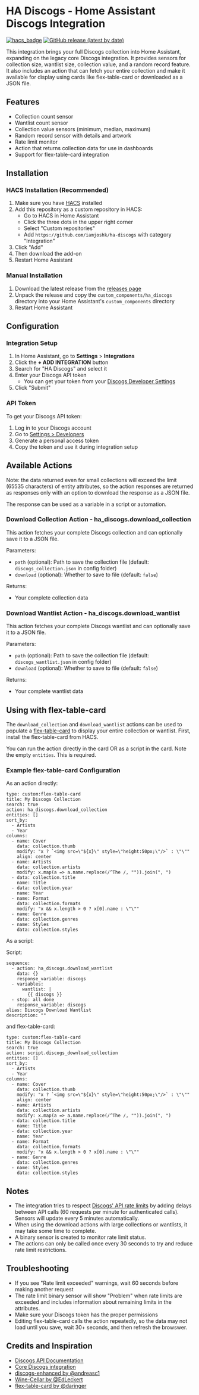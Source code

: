 # HA Discogs - Home Assistant Discogs Integration

[![hacs_badge](https://img.shields.io/badge/HACS-Custom-orange.svg)](https://github.com/custom-components/hacs)
[![GitHub release (latest by date)](https://img.shields.io/github/v/release/iamjoshk/ha-discogs)](https://github.com/iamjoshk/ha-discogs/releases)

This integration brings your full Discogs collection into Home Assistant, expanding on the legacy core Discogs integration. It provides sensors for collection size, wantlist size, collection value, and a random record feature. It also includes an action that can fetch your entire collection and make it available for display using cards like flex-table-card or downloaded as a JSON file.

## Features

- Collection count sensor
- Wantlist count sensor
- Collection value sensors (minimum, median, maximum)
- Random record sensor with details and artwork
- Rate limit monitor
- Action that returns collection data for use in dashboards
- Support for flex-table-card integration

## Installation

### HACS Installation (Recommended)

1. Make sure you have [HACS](https://hacs.xyz/) installed
2. Add this repository as a custom repository in HACS:
   - Go to HACS in Home Assistant
   - Click the three dots in the upper right corner
   - Select "Custom repositories"
   - Add `https://github.com/iamjoshk/ha-discogs` with category "Integration"
3. Click "Add"
4. Then download the add-on
5. Restart Home Assistant

### Manual Installation

1. Download the latest release from the [releases page](https://github.com/iamjoshk/ha-discogs/releases)
2. Unpack the release and copy the `custom_components/ha_discogs` directory into your Home Assistant's `custom_components` directory
3. Restart Home Assistant

## Configuration

### Integration Setup

1. In Home Assistant, go to **Settings** > **Integrations**
2. Click the **+ ADD INTEGRATION** button
3. Search for "HA Discogs" and select it
4. Enter your Discogs API token
   - You can get your token from your [Discogs Developer Settings](https://www.discogs.com/settings/developers)
5. Click "Submit"

### API Token

To get your Discogs API token:

1. Log in to your Discogs account
2. Go to [Settings > Developers](https://www.discogs.com/settings/developers)
3. Generate a personal access token
4. Copy the token and use it during integration setup

## Available Actions

Note: the data returned even for small collections will exceed the limit (65535 characters) of entity attributes, so the action responses are returned as responses only with an option to download the response as a JSON file.

The response can be used as a variable in a script or automation.

### Download Collection Action - ha_discogs.download_collection

This action fetches your complete Discogs collection and can optionally save it to a JSON file.

Parameters:
- `path` (optional): Path to save the collection file (default: `discogs_collection.json` in config folder)
- `download` (optional): Whether to save to file (default: `false`)

Returns:
- Your complete collection data


### Download Wantlist Action - ha_discogs.download_wantlist

This action fetches your complete Discogs wantlist and can optionally save it to a JSON file.

Parameters:
- `path` (optional): Path to save the collection file (default: `discogs_wantlist.json` in config folder)
- `download` (optional): Whether to save to file (default: `false`)

Returns:
- Your complete wantlist data

## Using with flex-table-card

The `download_collection` and `download_wantlist` actions can be used to populate a [flex-table-card](https://github.com/custom-cards/flex-table-card) to display your entire collection or wantlist. First, install the flex-table-card from HACS.

You can run the action directly in the card OR as a script in the card. Note the empty `entities`. This is required.

### Example flex-table-card Configuration

As an action directly:
```
type: custom:flex-table-card
title: My Discogs Collection
search: true
action: ha_discogs.download_collection
entities: []
sort_by:
  - Artists
  - Year
columns:
  - name: Cover
    data: collection.thumb
    modify: "x ? `<img src=\"${x}\" style=\"height:50px;\"/>` : \"\""
    align: center
  - name: Artists
    data: collection.artists
    modify: x.map(a => a.name.replace(/^The /, "")).join(", ")
  - data: collection.title
    name: Title
  - data: collection.year
    name: Year
  - name: Format
    data: collection.formats
    modify: "x && x.length > 0 ? x[0].name : \"\""
  - name: Genre
    data: collection.genres
  - name: Styles
    data: collection.styles
```

As a script:

Script:
```
sequence:
  - action: ha_discogs.download_wantlist
    data: {}
    response_variable: discogs
  - variables:
      wantlist: |
        {{ discogs }}
  - stop: all done
    response_variable: discogs
alias: Discogs Download Wantlist
description: ""
```

and flex-table-card:
```
type: custom:flex-table-card
title: My Discogs Collection
search: true
action: script.discogs_download_collection
entities: []
sort_by:
  - Artists
  - Year
columns:
  - name: Cover
    data: collection.thumb
    modify: "x ? `<img src=\"${x}\" style=\"height:50px;\"/>` : \"\""
    align: center
  - name: Artists
    data: collection.artists
    modify: x.map(a => a.name.replace(/^The /, "")).join(", ")
  - data: collection.title
    name: Title
  - data: collection.year
    name: Year
  - name: Format
    data: collection.formats
    modify: "x && x.length > 0 ? x[0].name : \"\""
  - name: Genre
    data: collection.genres
  - name: Styles
    data: collection.styles
```

## Notes

- The integration tries to respect [Discogs' API rate limits](https://www.discogs.com/developers/#page:home,header:home-rate-limiting) by adding delays between API calls (60 requests per minute for authenticated calls). Sensors will update every 5 minutes automatically.
- When using the download actions with large collections or wantlists, it may take some time to complete.
- A binary sensor is created to monitor rate limit status. 
- The actions can only be called once every 30 seconds to try and reduce rate limit restrictions.

## Troubleshooting

- If you see "Rate limit exceeded" warnings, wait 60 seconds before making another request
- The rate limit binary sensor will show "Problem" when rate limits are exceeded and includes information about remaining limits in the attributes.
- Make sure your Discogs token has the proper permissions
- Editing flex-table-card calls the action repeatedly, so the data may not load until you save, wait 30+ seconds, and then refresh the browswer.

## Credits and Inspiration

- [Discogs API Documentation](https://www.discogs.com/developers)
- [Core Discogs integration](https://github.com/home-assistant/core/tree/dev/homeassistant/components/discogs)
- [discogs-enhanced by @andreasc1](https://andreasc1/homeassistant-discogs-enhanced)
- [Wine-Cellar by @EdLeckert](https://github.com/EdLeckert/wine-cellar)
- [flex-table-card by @daringer](https://github.com/custom-cards/flex-table-card)

